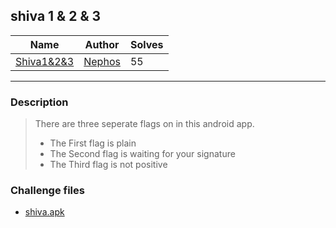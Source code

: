 ## shiva 1 & 2 & 3
| Name                         | Author                                             | Solves |
|------------------------------|----------------------------------------------------|--------|
| [Shiva1&2&3](Reverse/shiva1&2&3)                  | [Nephos](https://github.com/HaraldMR) | 55     |
---
### Description

<blockquote>

There are three seperate flags on in this android app.


- The First flag is plain
- The Second flag is waiting for your signature
- The Third flag is not positive

</blockquote>

### Challenge files

- [shiva.apk](challenge/app/shiva.apk)